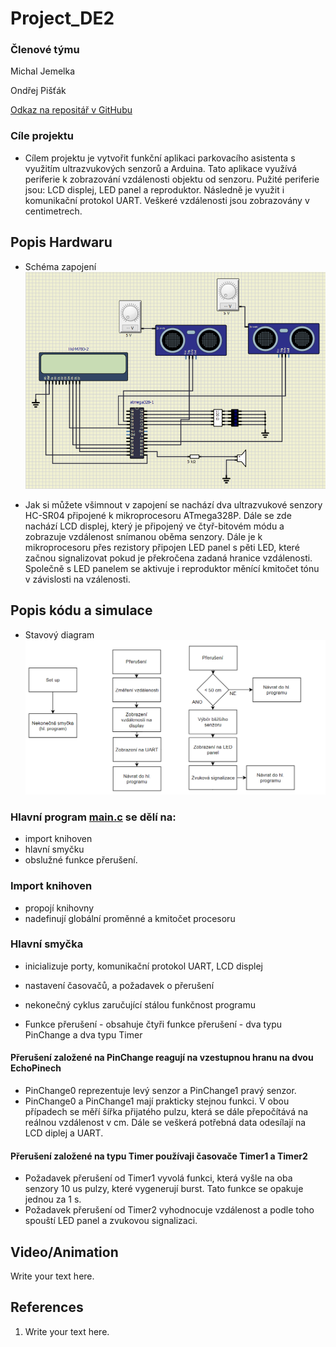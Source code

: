 # Project_DE2

### Členové týmu

Michal Jemelka

Ondřej Pišťák 

[Odkaz na repositář v GitHubu](https://github.com/xjemel06/Digital-Electronics-2/tree/master/Project_DE2)


### Cíle projektu
- Cílem projektu je vytvořit funkční aplikaci parkovacího asistenta s využitím ultrazvukových senzorů a Arduina. Tato aplikace využívá periferie k zobrazování vzdálenosti objektu od senzoru. Pužité periferie jsou: LCD displej, LED panel a reproduktor. Následně je využit i komunikační protokol UART. Veškeré vzdálenosti jsou zobrazovány v centimetrech.

## Popis Hardwaru
- Schéma zapojení
![Schéma zapojení](Schema.png)

- Jak si můžete všimnout v zapojení se nachází dva ultrazvukové senzory HC-SR04 připojené k mikroprocesoru ATmega328P. Dále se zde nachází LCD displej, který je připojený ve čtyř-bitovém módu a zobrazuje vzdálenost snímanou oběma senzory. Dále je k mikroprocesoru přes rezistory připojen LED panel s pěti LED, které začnou signalizovat pokud je překročena zadaná hranice vzdálenosti. Společně s LED panelem se aktivuje i reproduktor měnící kmitočet tónu v závislosti na vzálenosti.


## Popis kódu a simulace
- Stavový diagram
![Stavový diagram](state_diagram.png) 

### Hlavní program [main.c](https://github.com/xjemel06/Digital-Electronics-2/blob/master/Project_DE2/Project_DE2/Project_DE2/Project_DE2/main.c) se dělí na: 
- import knihoven
- hlavní smyčku
- obslužné funkce přerušení. 

### Import knihoven
- propojí knihovny
- nadefinují globální proměnné a kmitočet procesoru 

### Hlavní smyčka
- inicializuje porty, komunikační protokol UART, LCD displej
- nastavení časovačů, a požadavek o přerušení
- nekonečný cyklus zaručující stálou funkčnost programu 

- Funkce přerušení - obsahuje čtyři funkce přerušení - dva typu PinChange a dva typu Timer 

#### Přerušení založené na PinChange reagují na vzestupnou hranu na dvou EchoPinech
- PinChange0 reprezentuje levý senzor a PinChange1 pravý senzor.
- PinChange0 a PinChange1 mají prakticky stejnou funkci. V obou případech se měří šířka přijatého pulzu, která se dále přepočítává na reálnou vzdálenost v cm. Dále se veškerá potřebná data odesílají na LCD diplej a UART. 

#### Přerušení založené na typu Timer používaji  časovače Timer1 a Timer2
- Požadavek přerušení od Timer1 vyvolá funkci, která vyšle na oba senzory 10 us pulzy, které vygenerují burst. Tato funkce se opakuje jednou za 1 s.
- Požadavek přerušení od Timer2 vyhodnocuje vzdálenost a podle toho spouští LED panel a zvukovou signalizaci. 



## Video/Animation

Write your text here.


## References

1. Write your text here.
